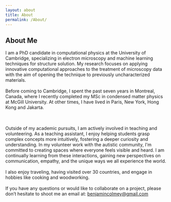 ```yaml
---
layout: about
title: About
permalink: /About/
---
```


## About Me
I am a PhD candidate in computational physics at the University of Cambridge, specializing in electron microscopy and machine learning techniques for structure solution. My research focuses on applying innovative computational approaches to the treatment of microscopy data with the aim of opening the technique to previously uncharacterized materials.
<br><br>
Before coming to Cambridge, I spent the past seven years in Montreal, Canada, where I recently completed my MSc in condensed matter physics at McGill University. At other times, I have lived in Paris, New York, Hong Kong and Jakarta.

<br><br> Outside of my academic pursuits, I am actively involved in teaching and volunteering. As a teaching assistant, I enjoy helping students grasp complex concepts more intuitively, fostering a deeper curiosity and understanding. In my volunteer work with the autistic community, I'm committed to creating spaces where everyone feels visible and heard. I am continually learning from these interactions, gaining new perspectives on communication, empathy, and the unique ways we all experience the world.
<br><br> I also enjoy traveling, having visited over 30 countries, and engage in hobbies like cooking and woodworking.
<br><br>
If you have any questions or would like to collaborate on a project, please don’t hesitate to shoot me an email at: benjamincolmey@gmail.com

